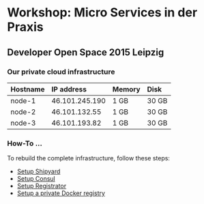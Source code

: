 # Workshop: Micro Services in der Praxis

## Developer Open Space 2015 Leipzig

### Our private cloud infrastructure

|Hostname   |IP address       |Memory   |Disk   |
|:----------|:----------------|:--------|:------|
|node-1     |46.101.245.190   |1 GB     |30 GB  |
|node-2     |46.101.132.55    |1 GB     |30 GB  |
|node-3     |46.101.193.82    |1 GB     |30 GB  |

### How-To ...

To rebuild the complete infrastructure, follow these steps:

* [Setup Shipyard](how-to-setup-shipyard.md)
* [Setup Consul](how-to-setup-consul.md)
* [Setup Registrator](how-to-setup-registrator.md)
* [Setup a private Docker registry](how-to-setup-a-private-docker-registry.md)
